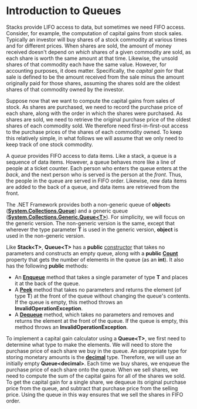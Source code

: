# Introduction to Queues

Stacks provide LIFO access to data, but sometimes we need FIFO access.
Consider, for example, the computation of capital gains from stock
sales. Typically an investor will buy shares of a stock commodity at
various times and for different prices. When shares are sold, the amount
of money received doesn't depend on *which* shares of a given commodity
are sold, as each share is worth the same amount at that time. Likewise,
the unsold shares of that commodity each have the same value. However,
for accounting purposes, it does matter. Specifically, the *capital
gain* for that sale is defined to be the amount received from the sale
minus the amount originally paid for those shares, assuming the shares
sold are the oldest shares of that commodity owned by the investor.

Suppose now that we want to compute the capital gains from sales of
stock. As shares are purchased, we need to record the purchase price of
each share, along with the order in which the shares were purchased. As
shares are sold, we need to retrieve the original purchase price of the
oldest shares of each commodity sold. We therefore need
first-in-first-out access to the purchase prices of the shares of each
commodity owned. To keep this relatively simple, in what follows we will
assume that we only need to keep track of one stock commodity.

A *queue* provides FIFO access to data items. Like a stack, a queue is a
sequence of data items. However, a queue behaves more like a line of
people at a ticket counter. Each person who enters the queue enters at
the *back*, and the next person who is served is the person at the
*front*. Thus, the people in the queue are served in FIFO order.
Likewise, new data items are added to the back of a queue, and data
items are retrieved from the front.

The .NET Framework provides both a non-generic queue of **object**s
([**System.Collections.Queue**](http://msdn.microsoft.com/en-us/library/system.collections.queue.aspx))
and a generic queue
([**System.Collections.Generic.Queue\<T\>**](http://msdn.microsoft.com/en-us/library/7977ey2c\(v=vs.110\).aspx)).
For simplicity, we will focus on the generic version. The non-generic
version is the same, except that wherever the type parameter **T** is
used in the generic version, **object** is used in the non-generic
version.

Like **Stack\<T\>**, **Queue\<T\>** has a **public**
[constructor](http://msdn.microsoft.com/en-us/library/e99tfk1a\(v=vs.110\).aspx)
that takes no parameters and constructs an empty queue, along with a
**public**
[**Count**](http://msdn.microsoft.com/en-us/library/fy0wwyz4\(v=vs.110\).aspx)
property that gets the number of elements in the queue (as an **int**).
It also has the following **public** methods:

  - An
    [**Enqueue**](http://msdn.microsoft.com/en-us/library/t249c2y7\(v=vs.110\).aspx)
    method that takes a single parameter of type **T** and places it at
    the back of the queue.
  - A
    [**Peek**](http://msdn.microsoft.com/en-us/library/1cz28y5c\(v=vs.110\).aspx)
    method that takes no parameters and returns the element (of type
    **T**) at the front of the queue without changing the queue's
    contents. If the queue is empty, this method throws an
    **InvalidOperationException**.
  - A
    [**Dequeue**](http://msdn.microsoft.com/en-us/library/1c8bzx97\(v=vs.110\).aspx)
    method, which takes no parameters and removes and returns the
    element at the front of the queue. If the queue is empty, this
    method throws an **InvalidOperationException**.

To implement a capital gain calculator using a **Queue\<T\>**, we first
need to determine what type to make the elements. We will need to store
the purchase price of each share we buy in the queue. An appropriate
type for storing monetary amounts is the
[**decimal**](/~rhowell/DataStructures/redirect/decimals) type.
Therefore, we will use an initially empty **Queue\<decimal\>**. Each
time we buy shares, we enqueue the purchase price of each share onto the
queue. When we sell shares, we need to compute the sum of the capital
gains for all of the shares we sold. To get the capital gain for a
single share, we dequeue its original purchase price from the queue, and
subtract that purchase price from the selling price. Using the queue in
this way ensures that we sell the shares in FIFO order.
